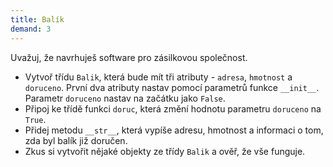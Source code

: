 ```yaml
---
title: Balík
demand: 3
---
```


Uvažuj, že navrhuješ software pro zásilkovou společnost.

- Vytvoř třídu `Balik`, která bude mít tři atributy - `adresa`, `hmotnost` a `doruceno`. První dva atributy nastav pomocí parametrů funkce `__init__`. Parametr `doruceno` nastav na začátku jako `False`.
- Připoj ke třídě funkci `doruc`, která změní hodnotu parametru `doruceno` na `True`.
- Přidej metodu `__str__`, která vypíše adresu, hmotnost a informaci o tom, zda byl balík již doručen.
- Zkus si vytvořit nějaké objekty ze třídy `Balik` a ověř, že vše funguje.
